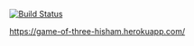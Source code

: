 [![Build Status](https://travis-ci.org/hishamaborob/game-of-three-hisham.svg?branch=master)](https://travis-ci.org/hishamaborob/game-of-three-hisham)

https://game-of-three-hisham.herokuapp.com/
